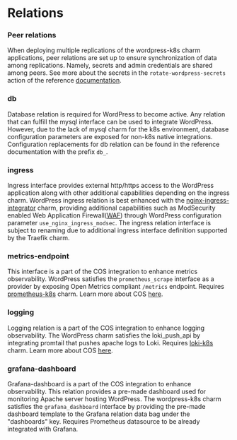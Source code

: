 # Relations

### Peer relations

When deploying multiple replications of the wordpress-k8s charm applications, peer relations are
set up to ensure synchronization of data among replications. Namely, secrets and admin credentials
are shared among peers. See more about the secrets in the `rotate-wordpress-secrets` action of the
reference [documentation](https://charmhub.io/wordpress-k8s/docs/reference?channel=edge).

### db

Database relation is required for WordPress to become active. Any relation that can fulfill the
mysql interface can be used to integrate WordPress. However, due to the lack of mysql charm for the
k8s environment, database configuration parameters are exposed for non-k8s native integrations.
Configuration replacements for db relation can be found in the reference documentation with the
prefix `db_`.

### ingress

Ingress interface provides external http/https access to the WordPress application along with other
additional capabilities depending on the ingress charm. WordPress ingress relation is best enhanced
with the [nginx-ingress-integrator](https://charmhub.io/nginx-ingress-integrator) charm, providing
additional capabilities such as ModSecurity enabled
Web Application Firewall([WAF](https://docs.nginx.com/nginx-waf/)) through WordPress configuration
parameter `use_nginx_ingress_modsec`. The ingress relation interface is subject to renaming due to
additional ingress interface definition supported by the Traefik charm.

### metrics-endpoint

This interface is a part of the COS integration to enhance metrics observability. WordPress
satisfies the `prometheus_scrape` interface as a provider by exposing Open Metrics compliant
`/metrics` endpoint. Requires [prometheus-k8s](https://charmhub.io/prometheus-k8s) charm. Learn
more about COS [here](https://charmhub.io/topics/canonical-observability-stack).

### logging

Logging relation is a part of the COS integration to enhance logging observability. The WordPress
charm satisfies the loki_push_api by integrating promtail that pushes apache logs to Loki. Requires
[loki-k8s](https://charmhub.io/loki-k8s) charm. Learn more about COS
[here](https://charmhub.io/topics/canonical-observability-stack).

### grafana-dashboard

Grafana-dashboard is a part of the COS integration to enhance observability. This relation provides
a pre-made dashboard used for monitoring Apache server hosting WordPress. The wordpress-k8s charm
satisfies the `grafana_dashboard` interface by providing the pre-made dashboard template to the
Grafana relation data bag under the "dashboards" key. Requires Prometheus datasource to be already
integrated with Grafana.
